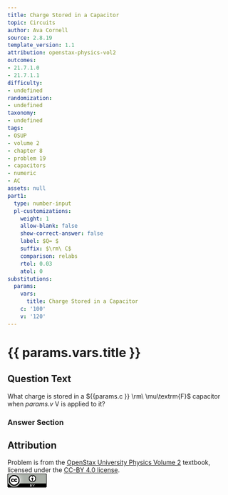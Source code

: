 ```yaml
---
title: Charge Stored in a Capacitor
topic: Circuits
author: Ava Cornell
source: 2.8.19
template_version: 1.1
attribution: openstax-physics-vol2
outcomes:
- 21.7.1.0
- 21.7.1.1
difficulty:
- undefined
randomization:
- undefined
taxonomy:
- undefined
tags:
- OSUP
- volume 2
- chapter 8
- problem 19
- capacitors
- numeric
- AC
assets: null
part1:
  type: number-input
  pl-customizations:
    weight: 1
    allow-blank: false
    show-correct-answer: false
    label: $Q= $
    suffix: $\rm\ C$
    comparison: relabs
    rtol: 0.03
    atol: 0
substitutions:
  params:
    vars:
      title: Charge Stored in a Capacitor
    c: '100'
    v: '120'
---
```

# {{ params.vars.title }}

## Question Text

What charge is stored in a ${{params.c }} \rm\ \mu\textrm{F}$ capacitor when ${{params.v }}\textrm{ V}$ is applied to it?

### Answer Section

## Attribution

Problem is from the [OpenStax University Physics Volume 2](https://openstax.org/details/books/university-physics-volume-2) textbook, licensed under the [CC-BY 4.0 license](https://creativecommons.org/licenses/by/4.0/).<br>![Image representing the Creative Commons 4.0 BY license.](https://raw.githubusercontent.com/firasm/bits/master/by.png)